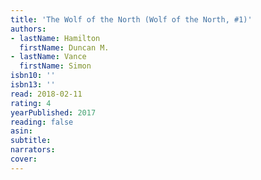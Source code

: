 ```yaml
---
title: 'The Wolf of the North (Wolf of the North, #1)'
authors:
- lastName: Hamilton
  firstName: Duncan M.
- lastName: Vance
  firstName: Simon
isbn10: ''
isbn13: ''
read: 2018-02-11
rating: 4
yearPublished: 2017
reading: false
asin:
subtitle:
narrators:
cover:
---
```

